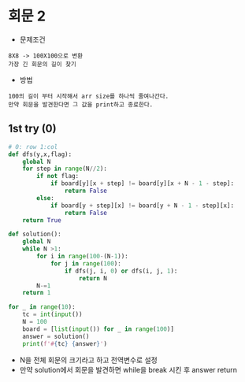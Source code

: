# 회문 2

- 문제조건
```
8X8 -> 100X100으로 변환
가장 긴 회문의 길이 찾기
```

- 방법
```
100의 길이 부터 시작해서 arr size를 하나씩 줄여나간다.
만약 회문을 발견한다면 그 값을 print하고 종료한다.
```
## 1st try (0)

```python
# 0: row 1:col
def dfs(y,x,flag):
    global N
    for step in range(N//2):
        if not flag:
            if board[y][x + step] != board[y][x + N - 1 - step]:
                return False
        else:
            if board[y + step][x] != board[y + N - 1 - step][x]:
                return False
    return True

def solution():
    global N
    while N >1:
        for i in range(100-(N-1)):
            for j in range(100):
                if dfs(j, i, 0) or dfs(i, j, 1):
                    return N
        N-=1
    return 1

for _ in range(10):
    tc = int(input())
    N = 100
    board = [list(input()) for _ in range(100)]
    answer = solution()
    print(f'#{tc} {answer}')
```

- N을 전체 회문의 크기라고 하고 전역변수로 설정
- 만약 solution에서 회문을 발견하면 while을 break 시킨 후 answer return

